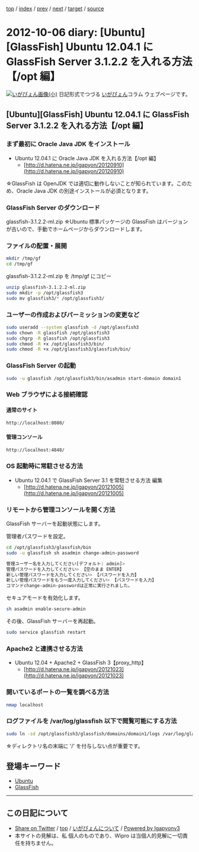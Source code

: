 [top](../index.html) 
 / [index](index.html) 
 / [prev](ig121005.html) 
 / [next](ig121007.html) 
 / [target](http://www.igapyon.jp/igapyon/diary/2012/ig121006.html) 
 / [source](https://github.com/igapyon/diary/blob/master/2012/ig121006.src.md) 

2012-10-06 diary: [Ubuntu][GlassFish] Ubuntu 12.04.1 に GlassFish Server 3.1.2.2 を入れる方法【/opt 編】
=====================================================================================================
[![いがぴょん画像(小)](http://www.igapyon.jp/igapyon/diary/images/iga200306s.jpg "いがぴょん")](http://www.igapyon.jp/igapyon/diary/memo/memoigapyon.html) 日記形式でつづる [いがぴょん](http://www.igapyon.jp/igapyon/diary/memo/memoigapyon.html)コラム ウェブページです。

## [Ubuntu][GlassFish] Ubuntu 12.04.1 に GlassFish Server 3.1.2.2 を入れる方法【/opt 編】


### まず最初に Oracle Java JDK をインストール


* Ubuntu 12.04.1 に Oracle Java JDK を入れる方法【/opt 編】
  * [http://d.hatena.ne.jp/igapyon/20120910](http://d.hatena.ne.jp/igapyon/20120910)

☆GlassFish は OpenJDK では適切に動作しないことが知られています。このため、Oracle Java JDK の別途インストールが必須となります。


### GlassFish Server のダウンロード

glassfish-3.1.2.2-ml.zip
☆Ubuntu 標準パッケージの GlassFish はバージョンが古いので、手動でホームページからダウンロードします。


### ファイルの配置・展開


```sh
mkdir /tmp/gf
cd /tmp/gf
```

glassfish-3.1.2.2-ml.zip を /tmp/gf にコピー


```sh
unzip glassfish-3.1.2.2-ml.zip 
sudo mkdir -p /opt/glassfish3
sudo mv glassfish3/* /opt/glassfish3/
```



### ユーザーの作成およびパーミッションの変更など


```sh
sudo useradd --system glassfish -d /opt/glassfish3
sudo chown -R glassfish /opt/glassfish3
sudo chgrp -R glassfish /opt/glassfish3
sudo chmod -R +x /opt/glassfish3/bin/
sudo chmod -R +x /opt/glassfish3/glassfish/bin/
```



### GlassFish Server の起動


```sh
sudo -u glassfish /opt/glassfish3/bin/asadmin start-domain domain1
```



### Web ブラウザによる接続確認


#### 通常のサイト


```sh
http://localhost:8080/
```


#### 管理コンソール


```sh
http://localhost:4848/
```



### OS 起動時に常駐させる方法


* Ubuntu 12.04.1 で GlassFish Server 3.1 を常駐させる方法 編集
  * [http://d.hatena.ne.jp/igapyon/20121005](http://d.hatena.ne.jp/igapyon/20121005)



### リモートから管理コンソールを開く方法

GlassFish サーバーを起動状態にします。

管理者パスワードを設定。

```sh
cd /opt/glassfish3/glassfish/bin
sudo -u glassfish sh asadmin change-admin-password
```


```sh
管理ユーザー名を入力してください[デフォルト: admin]>
管理パスワードを入力してください> 【空のまま ENTER】
新しい管理パスワードを入力してください> 【パスワードを入力】
新しい管理パスワードをもう一度入力してください> 【パスワードを入力】
コマンドchange-admin-passwordは正常に実行されました。
```


セキュアモードを有効化します。

```sh
sh asadmin enable-secure-admin
```

その後、GlassFish サーバーを再起動。

```sh
sudo service glassfish restart
```



### Apache2 と連携させる方法


* Ubuntu 12.04 + Apache2 + GlassFish 3【proxy_http】
  * [http://d.hatena.ne.jp/igapyon/20121023](http://d.hatena.ne.jp/igapyon/20121023)



### 開いているポートの一覧を調べる方法


```sh
nmap localhost
```



### ログファイルを /var/log/glassfish 以下で閲覧可能にする方法


```sh
sudo ln -sd /opt/glassfish3/glassfish/domains/domain1/logs /var/log/glassfish
```

☆ディレクトリ名の末端に '/' を付与しない点が重要です。

## 登場キーワード

* [Ubuntu](../keyword/ubuntu.html)
* [GlassFish](../keyword/glassfish.html)

----------------------------------------------------------------------------------------------------

## この日記について

* [Share on Twitter](https://twitter.com/intent/tweet?hashtags=igapyon%2Cdiary%2C%E3%81%84%E3%81%8C%E3%81%B4%E3%82%87%E3%82%93%2CUbuntu%2CGlassFish&text=%5BUbuntu%5D%5BGlassFish%5D+Ubuntu+12.04.1+%E3%81%AB+GlassFish+Server+3.1.2.2+%E3%82%92%E5%85%A5%E3%82%8C%E3%82%8B%E6%96%B9%E6%B3%95%E3%80%90%2Fopt+%E7%B7%A8%E3%80%91&url=http%3A%2F%2Fwww.igapyon.jp%2Figapyon%2Fdiary%2F2012%2Fig121006.html) / [top](../index.html) / [いがぴょんについて](http://www.igapyon.jp/igapyon/diary/memo/memoigapyon.html) / [Powered by Igapyonv3](https://github.com/igapyon/igapyonv3)
* 本サイトの見解は、私 個人のものであり、Wipro は当個人的見解に一切責任を持ちません。 
